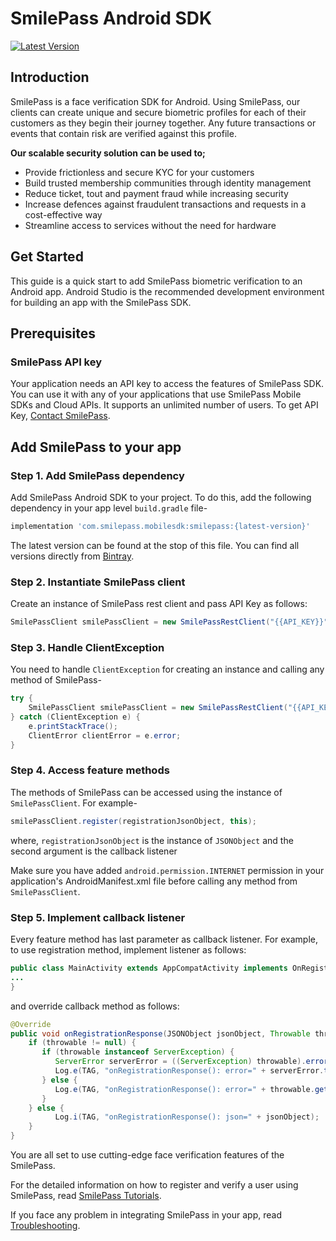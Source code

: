 # SmilePass Android SDK

[ ![Latest Version](https://api.bintray.com/packages/smilepass-ltd/maven/com.smilepass.mobilesdk/images/download.svg) ](https://bintray.com/smilepass-ltd/maven/com.smilepass.mobilesdk/_latestVersion)

## Introduction
SmilePass is a face verification SDK for Android.
Using SmilePass, our clients can create unique and secure biometric profiles for each of their customers as they begin their journey together. Any future transactions or events that contain risk are verified against this profile.

**Our scalable security solution can be used to;**
* Provide frictionless and secure KYC for your customers
* Build trusted membership communities through identity management
* Reduce ticket, tout and payment fraud while increasing security
* Increase defences against fraudulent transactions and requests in a cost-effective way
* Streamline access to services without the need for hardware


## Get Started

This guide is a quick start to add SmilePass biometric verification to an Android app. Android Studio is the recommended development environment for building an app with the SmilePass SDK.


## Prerequisites

### SmilePass API key
Your application needs an API key to access the features of SmilePass SDK. You can use it with any of your applications that use SmilePass Mobile SDKs and Cloud APIs. It supports an unlimited number of users.
To get API Key, [Contact SmilePass](https://smile-pass.com/contact).


## Add SmilePass to your app

### Step 1. Add SmilePass dependency
Add SmilePass Android SDK to your project. To do this, add the following dependency in your app level `build.gradle` file-
```gradle
implementation 'com.smilepass.mobilesdk:smilepass:{latest-version}'
```
The latest version can be found at the stop of this file.
You can find all versions directly from [Bintray](https://bintray.com/smilepass-ltd/maven/com.smilepass.mobilesdk).

### Step 2. Instantiate SmilePass client
Create an instance of SmilePass rest client and pass API Key as follows:
```java
SmilePassClient smilePassClient = new SmilePassRestClient("{{API_KEY}}");
```

### Step 3. Handle ClientException
You need to handle `ClientException` for creating an instance and calling any method of SmilePass-
```java
try {
    SmilePassClient smilePassClient = new SmilePassRestClient("{{API_KEY}}");
} catch (ClientException e) {
    e.printStackTrace();
    ClientError clientError = e.error;
}
```

### Step 4. Access feature methods
The methods of SmilePass can be accessed using the instance of `SmilePassClient`. For example-
```java
smilePassClient.register(registrationJsonObject, this);
```
where,
`registrationJsonObject` is the instance of `JSONObject` and the second argument is the callback listener

Make sure you have added `android.permission.INTERNET` permission in your application's AndroidManifest.xml file before calling any method from `SmilePassClient`.


### Step 5. Implement callback listener
Every feature method has last parameter as callback listener. For example, to use registration method, implement 
listener as follows:
```java
public class MainActivity extends AppCompatActivity implements OnRegistrationResponseListener {
...
}
```

and override callback method as follows:
```java
@Override
public void onRegistrationResponse(JSONObject jsonObject, Throwable throwable) {
    if (throwable != null) {
       if (throwable instanceof ServerException) {
          ServerError serverError = ((ServerException) throwable).error;
          Log.e(TAG, "onRegistrationResponse(): error=" + serverError.toString());
       } else {
          Log.e(TAG, "onRegistrationResponse(): error=" + throwable.getMessage());
       }
    } else {
          Log.i(TAG, "onRegistrationResponse(): json=" + jsonObject);
    }
}
```


You are all set to use cutting-edge face verification features of the SmilePass. 

For the detailed information on how to register and verify a user using SmilePass, read [SmilePass Tutorials](https://github.com/SmilePass-ltd/SmilePass-SDK-Android/wiki/SmilePass-Tutorials).

If you face any problem in integrating SmilePass in your app, read [Troubleshooting](https://github.com/SmilePass-ltd/SmilePass-SDK-Android/wiki/Troubleshooting).
